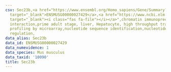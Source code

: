 ```yaml
---
csv: Sec23b,<a href="https://www.ensembl.org/Homo_sapiens/Gene/Summary?db=core;g=ENSMUSG00000027429"
  target="_blank">ENSMUSG00000027429</a>,<a href="https://www.ncbi.nlm.nih.gov/pubmed/23834426"
  target="_blank"><i class="fas fa-file"></i></a>",chromatin immunoprecipitation assay,direct
  interaction,prime adult stage, liver, Hepatocyte, high throughput transcription
  profiling by microarray,nucleotide sequence identification,nucleotide sequence identification,transcriptional
  regulation,
data_alias: Sec23b
data_id: ENSMUSG00000027429
data_numevidence: 1
data_species: Mus musculus
data_taxid: '10090'
title: Sec23b
---
```

